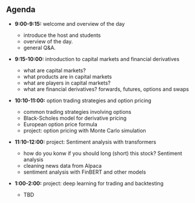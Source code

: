 ## Agenda

- **9:00-9:15:** welcome and overview of the day
  - introduce the host and students
  - overview of the day.
  - general Q&A.

- **9:15-10:00:** introduction to capital markets and financial derivatives
  - what are capital markets?
  - what products are in capital markets
  - what are players in capital markets?
  - what are financial derivatives? forwards, futures, options and swaps

- **10:10-11:00:** option trading strategies and option pricing
  - common trading strategies involving options
  - Black-Scholes model for derivative pricing
  - European option price formula
  - project: option pricing with Monte Carlo simulation

- **11:10-12:00:** project: Sentiment analysis with transformers
  - how do you konw if you should long (short) this stock? Sentiment analysis
  - cleaning news data  from Alpaca
  - sentiment analysis with FinBERT and other models

- **1:00-2:00:** project: deep learning for trading and backtesting
  - TBD




